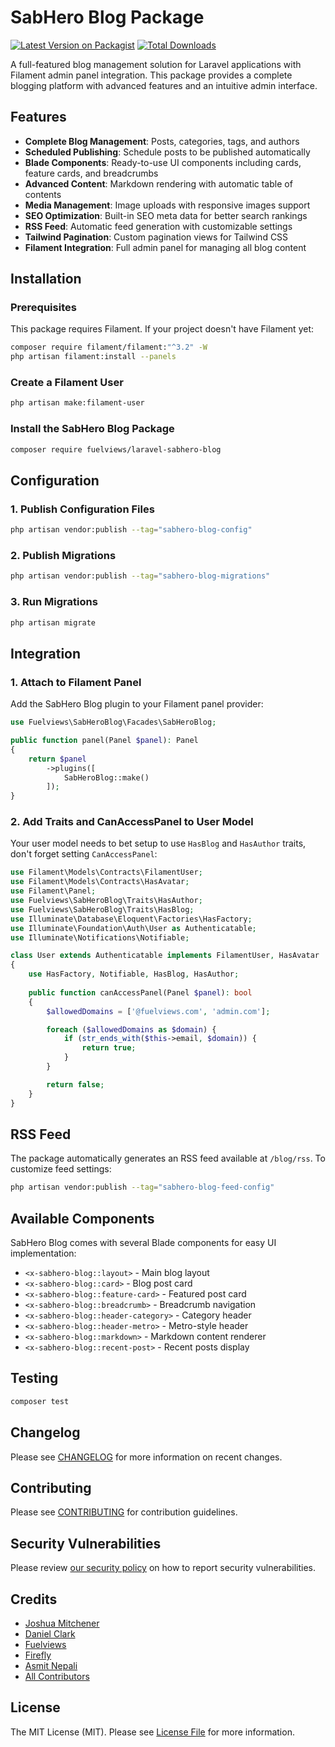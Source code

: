 # SabHero Blog Package

[![Latest Version on Packagist](https://img.shields.io/packagist/v/fuelviews/laravel-sabhero-blog.svg?style=flat-square)](https://packagist.org/packages/fuelviews/laravel-sabhero-blog)
[![Total Downloads](https://img.shields.io/packagist/dt/fuelviews/laravel-sabhero-blog.svg?style=flat-square)](https://packagist.org/packages/fuelviews/laravel-sabhero-blog)

A full-featured blog management solution for Laravel applications with Filament admin panel integration. This package provides a complete blogging platform with advanced features and an intuitive admin interface.

## Features

- **Complete Blog Management**: Posts, categories, tags, and authors
- **Scheduled Publishing**: Schedule posts to be published automatically
- **Blade Components**: Ready-to-use UI components including cards, feature cards, and breadcrumbs
- **Advanced Content**: Markdown rendering with automatic table of contents
- **Media Management**: Image uploads with responsive images support
- **SEO Optimization**: Built-in SEO meta data for better search rankings
- **RSS Feed**: Automatic feed generation with customizable settings
- **Tailwind Pagination**: Custom pagination views for Tailwind CSS
- **Filament Integration**: Full admin panel for managing all blog content

## Installation

### Prerequisites

This package requires Filament. If your project doesn't have Filament yet:

```bash
composer require filament/filament:"^3.2" -W
php artisan filament:install --panels
```

### Create a Filament User
```bash
php artisan make:filament-user
```

### Install the SabHero Blog Package

```bash
composer require fuelviews/laravel-sabhero-blog
```

## Configuration

### 1. Publish Configuration Files

```bash
php artisan vendor:publish --tag="sabhero-blog-config"
```

### 2. Publish Migrations

```bash
php artisan vendor:publish --tag="sabhero-blog-migrations"
```

### 3. Run Migrations

```bash
php artisan migrate
```

## Integration

### 1. Attach to Filament Panel

Add the SabHero Blog plugin to your Filament panel provider:

```php
use Fuelviews\SabHeroBlog\Facades\SabHeroBlog;

public function panel(Panel $panel): Panel
{
    return $panel
        ->plugins([
            SabHeroBlog::make()
        ]);
}
```

### 2. Add Traits and CanAccessPanel to User Model

Your user model needs to bet setup to use `HasBlog` and `HasAuthor` traits, don't forget setting `CanAccessPanel`:

```php
use Filament\Models\Contracts\FilamentUser;
use Filament\Models\Contracts\HasAvatar;
use Filament\Panel;
use Fuelviews\SabHeroBlog\Traits\HasAuthor;
use Fuelviews\SabHeroBlog\Traits\HasBlog;
use Illuminate\Database\Eloquent\Factories\HasFactory;
use Illuminate\Foundation\Auth\User as Authenticatable;
use Illuminate\Notifications\Notifiable;

class User extends Authenticatable implements FilamentUser, HasAvatar
{
    use HasFactory, Notifiable, HasBlog, HasAuthor;
    
    public function canAccessPanel(Panel $panel): bool
    {
        $allowedDomains = ['@fuelviews.com', 'admin.com'];

        foreach ($allowedDomains as $domain) {
            if (str_ends_with($this->email, $domain)) {
                return true;
            }
        }

        return false;
    }
}
```

## RSS Feed

The package automatically generates an RSS feed available at `/blog/rss`. To customize feed settings:

```bash
php artisan vendor:publish --tag="sabhero-blog-feed-config"
```

## Available Components

SabHero Blog comes with several Blade components for easy UI implementation:

- `<x-sabhero-blog::layout>` - Main blog layout
- `<x-sabhero-blog::card>` - Blog post card
- `<x-sabhero-blog::feature-card>` - Featured post card
- `<x-sabhero-blog::breadcrumb>` - Breadcrumb navigation
- `<x-sabhero-blog::header-category>` - Category header
- `<x-sabhero-blog::header-metro>` - Metro-style header
- `<x-sabhero-blog::markdown>` - Markdown content renderer
- `<x-sabhero-blog::recent-post>` - Recent posts display

## Testing

```bash
composer test
```

## Changelog

Please see [CHANGELOG](CHANGELOG.md) for more information on recent changes.

## Contributing

Please see [CONTRIBUTING](CONTRIBUTING.md) for contribution guidelines.

## Security Vulnerabilities

Please review [our security policy](../../security/policy) on how to report security vulnerabilities.

## Credits

- [Joshua Mitchener](https://github.com/thejmitchener)
- [Daniel Clark](https://github.com/sweatybreeze)
- [Fuelviews](https://github.com/fuelviews)
- [Firefly](https://github.com/thefireflytech)
- [Asmit Nepali](https://github.com/AsmitNepali)
- [All Contributors](../../contributors)

## License

The MIT License (MIT). Please see [License File](LICENSE.md) for more information.
